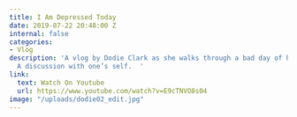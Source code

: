 ```yaml
---
title: I Am Depressed Today
date: 2019-07-22 20:48:00 Z
internal: false
categories:
- Vlog
description: 'A vlog by Dodie Clark as she walks through a bad day of her depression.
  A discussion with one’s self.  '
link:
  text: Watch On Youtube
  url: https://www.youtube.com/watch?v=E9cTNVO8s04
image: "/uploads/dodie02_edit.jpg"
---
```



